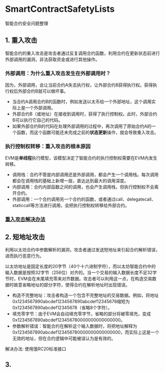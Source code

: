 # SmartContractSafetyLists
智能合约安全问题整理


## 1. 重入攻击

智能合约的重入攻击是攻击者通过反复调用合约函数，利用合约在更新状态前进行外部调用的漏洞，非法获取资金或进行其他操作。

### 外部调用：为什么重入攻击发生在外部调用时？

因为，外部调用，会让当前合约A失去执行权，让外部合约B获得执行权。获得执行权后外部合约B就可以做坏事。

- 当合约A调用合约B的函数时，例如发送以太币给一个外部地址，这个调用实际上是一个外部调用。
- 外部合约B（或地址）在接收到调用时，获得了执行控制权。此时，外部合约B可以执行它自己的代码。
- 如果外部合约B的代码在处理外部调用的过程中，再次调用了原始合约A的一个函数，而这个函数可能还未完成之前的**状态更新**操作，就会导致重入攻击。

### 执行控制权转移：重入攻击的根本原因

EVM是**单线程**执行模型，该模型决定了智能合约的执行控制权需要在EVM内发生转移。

- 调用栈：合约不管是内部调用还是外部调用，都会产生一个调用栈。每次调用都会在调用栈的基础上新增一层，直达达到最大的调用深度。
- 内部调用：合约内部函数之间的调用，也会产生调用栈，但执行控制权不会离开合约。
- 外部调用：一个合约调用另一个合约的函数，或者通过call、delegatecall、staticcall等方法进行调用，会把执行控制权转移给外部合约。

### [重入攻击解决办法](./readmes/1_重入攻击解决办法.md)

## 2. 短地址攻击

利用以太坊合约中参数解析的漏洞，攻击者通过发送短地址来引起合约解析错误，进而执行恶意行为。

以太坊地址是固定长度的20字节（40个十六进制字符），而以太坊智能合约中的输入数据是按照32字节（256位）对齐的。当一个交易的输入数据长度不足32字节时，EVM会在末尾填充零来对齐数据。攻击者可以利用这一点，在构造交易数据时故意省略地址的部分字符，使得合约在解析地址时出现错误。

- 构造不完整地址：攻击者构造一个包含不完整地址的交易数据。例如，将地址0x1234567890abcdef1234567890abcdef12345678缩短为0x1234567890abcdef12345678（省略8个字符）。
- 填充零字节：由于EVM会自动填充零字节，省略的部分将被零填充，变成0x1234567890abcdef123456780000000000000000。
- 参数解析错误：智能合约在解析这个输入数据时，将把地址解释为0x1234567890abcdef123456780000000000000000，而实际上这是一个无效的地址，但在合约逻辑中可能被误认为是有效的。

解决办法: 使用饿RC20标准接口

## 3. 